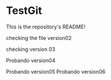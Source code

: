 # TestGit

This is the repository's README!

checking the file version02

checking version 03

Probando version04

Probando version05
Probando version06


